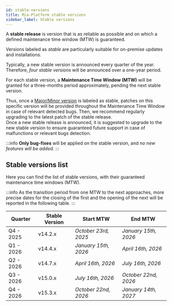 ```yaml
---
id: stable-versions
title: Mia-Platform stable versions
sidebar_label: Stable versions
---
```


A **stable release** is version that is as reliable as possible and on which a defined maintenance time window (MTW) is guaranteed.

Versions labeled as _stable_ are particularly suitable for on-premise updates and installations.

Typically, a new stable version is announced every quarter of the year. Therefore, _four stable versions_ will be announced over a one-year period.

For each stable version, a **Maintenance Time Window (MTW)** will be granted for a three-months period approximately, pending the next stable version.

Thus, once a [Major/Minor version](/info/version_policy.md) is labeled as stable, patches on this specific version will be provided throughout the Maintenance Time Window in case of relevant detected bugs.
Then, we recommend regularly upgrading to the latest patch of the stable release.  
Once a new stable release is announced, it is suggested to upgrade to the new stable version to ensure guaranteed future support in case of malfunctions or relevant bugs detection.

:::info
**Only bug-fixes** will be applied on the stable version, and _no new features will be added_.
:::

## Stable versions list

Here you can find the list of stable versions, with their guaranteed maintenance time windows (MTW).

:::info
As the transition period from one MTW to the next approaches, more precise dates for the closing of the first and the opening of the next will be reported in the following table.
:::

|  Quarter  | Stable Version |      Start MTW       |       End MTW        |
|-----------|----------------|----------------------|----------------------|
| Q4 - 2025 |    v14.2.x     | _October 23rd, 2025_  | _January 15th, 2026_ |
| Q1 - 2026 |    v14.4.x     | _January 15th, 2026_  | _April 16th, 2026_  |
| Q2 - 2026 |    v14.7.x     | _April 16th, 2026_ | _July 16th, 2026_ |
| Q3 - 2026 |    v15.0.x     |  _July 16th, 2026_  | _October 22nd, 2026_ |
| Q4 - 2026 |    v15.3.x     | _October 22nd, 2026_  | _January 14th, 2027_ |
